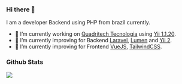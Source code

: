 ### Hi there 👋

I am a developer Backend using PHP from brazil currently.

- 🌱 I’m currently working on [Quadritech Tecnologia](http://quadritech.com.br/) using [Yii 1.1.20](https://www.yiiframework.com/).
- 🔭 I’m currently improving for Backend [Laravel](https://laravel.com/), [Lumen](https://lumen.laravel.com/) and [Yii 2](https://www.yiiframework.com/).
- 🔭 I’m currently improving for Frontend [VueJS](https://vuejs.org), [TailwindCSS](https://tailwindui.com).

### Github Stats

<img src="https://github-readme-stats.vercel.app/api?username=yurineves92&show_icons=true&count_private=true&show_icons=true&include_all_commits=true">
